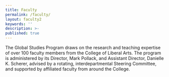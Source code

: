 ```yaml
---
title: Faculty
permalink: /faculty/
layout: faculty2
keywords: ''
description: >-
published: true
---
```


The Global Studies Program draws on the research and teaching expertise of over 100 faculty members from the College of Liberal Arts. The program is administered by its Director, Mark Pollack, and Assistant Director, Danielle K. Scherer, advised by a rotating, interdepartmental Steering Committee, and supported by affiliated faculty from around the College.

